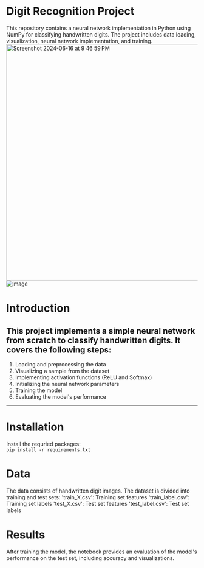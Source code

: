 # Digit Recognition Project
This repository contains a neural network implementation in Python using NumPy for classifying handwritten digits. The project includes data loading, visualization, neural network implementation, and training.
<img width="621" alt="Screenshot 2024-06-16 at 9 46 59 PM" src="https://github.com/vishwavinayak/DigitRecognition/assets/150454731/0a5452f5-f6f8-4238-8f28-e1e26e1da483">
![image](https://github.com/vishwavinayak/DigitRecognition/assets/150454731/1e83261c-0f34-41eb-92f3-eeb3c008206f)




# Introduction
This project implements a simple neural network from scratch to classify handwritten digits. It covers the following steps:
---
1. Loading and preprocessing the data
2. Visualizing a sample from the dataset
3. Implementing activation functions (ReLU and Softmax)
4. Initializing the neural network parameters
5. Training the model
6. Evaluating the model's performance
---
# Installation
Install the requried packages:\
```pip install -r requirements.txt```
# Data
The data consists of handwritten digit images. The dataset is divided into training and test sets:
'train_X.csv': Training set features
'train_label.csv': Training set labels
'test_X.csv': Test set features
'test_label.csv': Test set labels
# Results
After training the model, the notebook provides an evaluation of the model's performance on the test set, including accuracy and visualizations.
